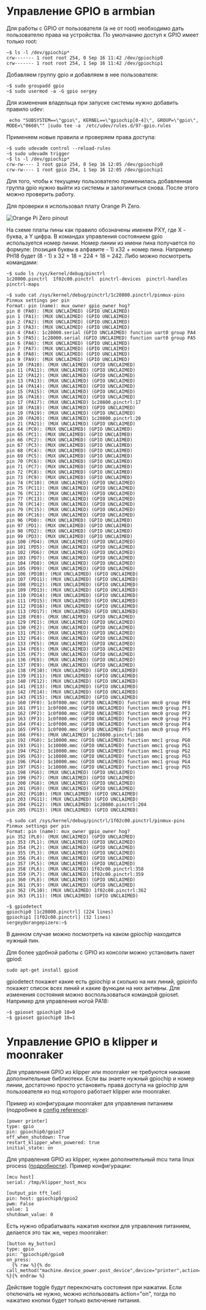 # Управление GPIO в armbian

Для работы с GPIO от пользователя (а не от root) необходимо дать пользователю права на устройства. По умолчанию доступ к GPIO имеет только root:

```
~$ ls -l /dev/gpiochip*
crw------- 1 root root 254, 0 Sep 16 11:42 /dev/gpiochip0
crw------- 1 root root 254, 1 Sep 16 11:42 /dev/gpiochip1
```

Добавляем группу gpio и добавляем в нее пользователя:

```
~$ sudo groupadd gpio
~$ sudo usermod -a -G gpio sergey
```

Для изменения владельца при запуске системы нужно добавить правило udev:

```
 echo "SUBSYSTEM==\"gpio\", KERNEL==\"gpiochip[0-4]\", GROUP=\"gpio\", MODE=\"0660\"" |sudo tee -a  /etc/udev/rules.d/97-gpio.rules
```

Применяем новые правила и проверяем права доступа:

```
~$ sudo udevadm control --reload-rules
~$ sudo udevadm trigger
~$ ls -l /dev/gpiochip*
crw-rw---- 1 root gpio 254, 0 Sep 16 12:05 /dev/gpiochip0
crw-rw---- 1 root gpio 254, 1 Sep 16 12:05 /dev/gpiochip1
```

Для того, чтобы к текущему пользователю применилась добавленная группа gpio нужно выйти из системы и залогиниться снова. После этого можно проверить работу.

Для проверки я использовал плату Orange Pi Zero.

![Orange Pi Zero pinout](./opi_zero_pinout.jpg)

На схеме платы пины как правило обозначены именем PXY, где X - буква, а Y цифра. В командах управления состоянием gpio используется номер линии. Номер линии из имени пина получается по формуле: (позиция буквы в алфавите - 1) x32 + номер пина. Например PH18 будет (8 - 1) x 32 + 18 = 224 + 18 = 242. Либо можно посмотреть командами:

```
~$ sudo ls /sys/kernel/debug/pinctrl
1c20800.pinctrl  1f02c00.pinctrl  pinctrl-devices  pinctrl-handles  pinctrl-maps

~$ sudo cat /sys/kernel/debug/pinctrl/1c20800.pinctrl/pinmux-pins
Pinmux settings per pin
Format: pin (name): mux_owner gpio_owner hog?
pin 0 (PA0): (MUX UNCLAIMED) (GPIO UNCLAIMED)
pin 1 (PA1): (MUX UNCLAIMED) (GPIO UNCLAIMED)
pin 2 (PA2): (MUX UNCLAIMED) (GPIO UNCLAIMED)
pin 3 (PA3): (MUX UNCLAIMED) (GPIO UNCLAIMED)
pin 4 (PA4): 1c28000.serial (GPIO UNCLAIMED) function uart0 group PA4
pin 5 (PA5): 1c28000.serial (GPIO UNCLAIMED) function uart0 group PA5
pin 6 (PA6): (MUX UNCLAIMED) (GPIO UNCLAIMED)
pin 7 (PA7): (MUX UNCLAIMED) (GPIO UNCLAIMED)
pin 8 (PA8): (MUX UNCLAIMED) (GPIO UNCLAIMED)
pin 9 (PA9): (MUX UNCLAIMED) (GPIO UNCLAIMED)
pin 10 (PA10): (MUX UNCLAIMED) (GPIO UNCLAIMED)
pin 11 (PA11): (MUX UNCLAIMED) (GPIO UNCLAIMED)
pin 12 (PA12): (MUX UNCLAIMED) (GPIO UNCLAIMED)
pin 13 (PA13): (MUX UNCLAIMED) (GPIO UNCLAIMED)
pin 14 (PA14): (MUX UNCLAIMED) (GPIO UNCLAIMED)
pin 15 (PA15): (MUX UNCLAIMED) (GPIO UNCLAIMED)
pin 16 (PA16): (MUX UNCLAIMED) (GPIO UNCLAIMED)
pin 17 (PA17): (MUX UNCLAIMED) 1c20800.pinctrl:17
pin 18 (PA18): (MUX UNCLAIMED) (GPIO UNCLAIMED)
pin 19 (PA19): (MUX UNCLAIMED) (GPIO UNCLAIMED)
pin 20 (PA20): (MUX UNCLAIMED) 1c20800.pinctrl:20
pin 21 (PA21): (MUX UNCLAIMED) (GPIO UNCLAIMED)
pin 64 (PC0): (MUX UNCLAIMED) (GPIO UNCLAIMED)
pin 65 (PC1): (MUX UNCLAIMED) (GPIO UNCLAIMED)
pin 66 (PC2): (MUX UNCLAIMED) (GPIO UNCLAIMED)
pin 67 (PC3): (MUX UNCLAIMED) (GPIO UNCLAIMED)
pin 68 (PC4): (MUX UNCLAIMED) (GPIO UNCLAIMED)
pin 69 (PC5): (MUX UNCLAIMED) (GPIO UNCLAIMED)
pin 70 (PC6): (MUX UNCLAIMED) (GPIO UNCLAIMED)
pin 71 (PC7): (MUX UNCLAIMED) (GPIO UNCLAIMED)
pin 72 (PC8): (MUX UNCLAIMED) (GPIO UNCLAIMED)
pin 73 (PC9): (MUX UNCLAIMED) (GPIO UNCLAIMED)
pin 74 (PC10): (MUX UNCLAIMED) (GPIO UNCLAIMED)
pin 75 (PC11): (MUX UNCLAIMED) (GPIO UNCLAIMED)
pin 76 (PC12): (MUX UNCLAIMED) (GPIO UNCLAIMED)
pin 77 (PC13): (MUX UNCLAIMED) (GPIO UNCLAIMED)
pin 78 (PC14): (MUX UNCLAIMED) (GPIO UNCLAIMED)
pin 79 (PC15): (MUX UNCLAIMED) (GPIO UNCLAIMED)
pin 80 (PC16): (MUX UNCLAIMED) (GPIO UNCLAIMED)
pin 96 (PD0): (MUX UNCLAIMED) (GPIO UNCLAIMED)
pin 97 (PD1): (MUX UNCLAIMED) (GPIO UNCLAIMED)
pin 98 (PD2): (MUX UNCLAIMED) (GPIO UNCLAIMED)
pin 99 (PD3): (MUX UNCLAIMED) (GPIO UNCLAIMED)
pin 100 (PD4): (MUX UNCLAIMED) (GPIO UNCLAIMED)
pin 101 (PD5): (MUX UNCLAIMED) (GPIO UNCLAIMED)
pin 102 (PD6): (MUX UNCLAIMED) (GPIO UNCLAIMED)
pin 103 (PD7): (MUX UNCLAIMED) (GPIO UNCLAIMED)
pin 104 (PD8): (MUX UNCLAIMED) (GPIO UNCLAIMED)
pin 105 (PD9): (MUX UNCLAIMED) (GPIO UNCLAIMED)
pin 106 (PD10): (MUX UNCLAIMED) (GPIO UNCLAIMED)
pin 107 (PD11): (MUX UNCLAIMED) (GPIO UNCLAIMED)
pin 108 (PD12): (MUX UNCLAIMED) (GPIO UNCLAIMED)
pin 109 (PD13): (MUX UNCLAIMED) (GPIO UNCLAIMED)
pin 110 (PD14): (MUX UNCLAIMED) (GPIO UNCLAIMED)
pin 111 (PD15): (MUX UNCLAIMED) (GPIO UNCLAIMED)
pin 112 (PD16): (MUX UNCLAIMED) (GPIO UNCLAIMED)
pin 113 (PD17): (MUX UNCLAIMED) (GPIO UNCLAIMED)
pin 128 (PE0): (MUX UNCLAIMED) (GPIO UNCLAIMED)
pin 129 (PE1): (MUX UNCLAIMED) (GPIO UNCLAIMED)
pin 130 (PE2): (MUX UNCLAIMED) (GPIO UNCLAIMED)
pin 131 (PE3): (MUX UNCLAIMED) (GPIO UNCLAIMED)
pin 132 (PE4): (MUX UNCLAIMED) (GPIO UNCLAIMED)
pin 133 (PE5): (MUX UNCLAIMED) (GPIO UNCLAIMED)
pin 134 (PE6): (MUX UNCLAIMED) (GPIO UNCLAIMED)
pin 135 (PE7): (MUX UNCLAIMED) (GPIO UNCLAIMED)
pin 136 (PE8): (MUX UNCLAIMED) (GPIO UNCLAIMED)
pin 137 (PE9): (MUX UNCLAIMED) (GPIO UNCLAIMED)
pin 138 (PE10): (MUX UNCLAIMED) (GPIO UNCLAIMED)
pin 139 (PE11): (MUX UNCLAIMED) (GPIO UNCLAIMED)
pin 140 (PE12): (MUX UNCLAIMED) (GPIO UNCLAIMED)
pin 141 (PE13): (MUX UNCLAIMED) (GPIO UNCLAIMED)
pin 142 (PE14): (MUX UNCLAIMED) (GPIO UNCLAIMED)
pin 143 (PE15): (MUX UNCLAIMED) (GPIO UNCLAIMED)
pin 160 (PF0): 1c0f000.mmc (GPIO UNCLAIMED) function mmc0 group PF0
pin 161 (PF1): 1c0f000.mmc (GPIO UNCLAIMED) function mmc0 group PF1
pin 162 (PF2): 1c0f000.mmc (GPIO UNCLAIMED) function mmc0 group PF2
pin 163 (PF3): 1c0f000.mmc (GPIO UNCLAIMED) function mmc0 group PF3
pin 164 (PF4): 1c0f000.mmc (GPIO UNCLAIMED) function mmc0 group PF4
pin 165 (PF5): 1c0f000.mmc (GPIO UNCLAIMED) function mmc0 group PF5
pin 166 (PF6): (MUX UNCLAIMED) 1c20800.pinctrl:166
pin 192 (PG0): 1c10000.mmc (GPIO UNCLAIMED) function mmc1 group PG0
pin 193 (PG1): 1c10000.mmc (GPIO UNCLAIMED) function mmc1 group PG1
pin 194 (PG2): 1c10000.mmc (GPIO UNCLAIMED) function mmc1 group PG2
pin 195 (PG3): 1c10000.mmc (GPIO UNCLAIMED) function mmc1 group PG3
pin 196 (PG4): 1c10000.mmc (GPIO UNCLAIMED) function mmc1 group PG4
pin 197 (PG5): 1c10000.mmc (GPIO UNCLAIMED) function mmc1 group PG5
pin 198 (PG6): (MUX UNCLAIMED) (GPIO UNCLAIMED)
pin 199 (PG7): (MUX UNCLAIMED) (GPIO UNCLAIMED)
pin 200 (PG8): (MUX UNCLAIMED) (GPIO UNCLAIMED)
pin 201 (PG9): (MUX UNCLAIMED) (GPIO UNCLAIMED)
pin 202 (PG10): (MUX UNCLAIMED) (GPIO UNCLAIMED)
pin 203 (PG11): (MUX UNCLAIMED) (GPIO UNCLAIMED)
pin 204 (PG12): (MUX UNCLAIMED) 1c20800.pinctrl:204
pin 205 (PG13): (MUX UNCLAIMED) (GPIO UNCLAIMED)

~$ sudo cat /sys/kernel/debug/pinctrl/1f02c00.pinctrl/pinmux-pins
Pinmux settings per pin
Format: pin (name): mux_owner gpio_owner hog?
pin 352 (PL0): (MUX UNCLAIMED) (GPIO UNCLAIMED)
pin 353 (PL1): (MUX UNCLAIMED) (GPIO UNCLAIMED)
pin 354 (PL2): (MUX UNCLAIMED) (GPIO UNCLAIMED)
pin 355 (PL3): (MUX UNCLAIMED) (GPIO UNCLAIMED)
pin 356 (PL4): (MUX UNCLAIMED) (GPIO UNCLAIMED)
pin 357 (PL5): (MUX UNCLAIMED) (GPIO UNCLAIMED)
pin 358 (PL6): (MUX UNCLAIMED) 1f02c00.pinctrl:358
pin 359 (PL7): (MUX UNCLAIMED) 1f02c00.pinctrl:359
pin 360 (PL8): (MUX UNCLAIMED) (GPIO UNCLAIMED)
pin 361 (PL9): (MUX UNCLAIMED) (GPIO UNCLAIMED)
pin 362 (PL10): (MUX UNCLAIMED) 1f02c00.pinctrl:362
pin 363 (PL11): (MUX UNCLAIMED) (GPIO UNCLAIMED)

~$ gpiodetect
gpiochip0 [1c20800.pinctrl] (224 lines)
gpiochip1 [1f02c00.pinctrl] (32 lines)
sergey@orangepizero:~$ 
```

В данном случае можно посмотреть на каком gpiochip находится нужный пин.

Для более удобной работы с GPIO из консоли можно установить пакет gpiod:

```
sudo apt-get install gpiod
```

gpiodetect покажет какие есть gpiochip и сколько на них линий, gpioinfo покажет список всех линий и какие функции на них активны. Для изменения состояния можно воспользоваться командой gpioset. Например для управления ногой PA18:

```
~$ gpioset gpiochip0 18=0
~$ gpioset gpiochip0 18=1
```

# Управление GPIO в klipper и moonraker

Для управления GPIO из klipper или moonraker не требуются никакие дополнительные библиотеки. Если вы знаете нужный gpiochip и номер линии, достаточно просто установить права доступа на gpiochip для пользователя из под которого работает klipper или moonraker.

Пример из конфигурации moonraker для управления питанием (подробнее в [config reference](https://github.com/Arksine/moonraker/blob/master/docs/configuration.md)):

```
[power printer]
type: gpio
pin: gpiochip0/gpio17
off_when_shutdown: True
restart_klipper_when_powered: true
initial_state: on
```

Для управления GPIO из klipper, нужен дополнительный mcu типа linux process ([подробности](https://www.klipper3d.org/RPi_microcontroller.html#building-the-micro-controller-code)). Пример конфигурации:

```
[mcu host]
serial: /tmp/klipper_host_mcu

[output_pin tft_led]
pin: host: gpiochip0/gpio2
pwm: False
value: 1
shutdown_value: 0
```

Есть нужно обрабатывать нажатия кнопки для управления питанием, делается это так же, через moonraker:

```
[button my_button]
type: gpio
pin: ^gpiochip0/gpio0
on_press:
  {% raw %}{% do call_method("machine.device_power.post_device",device="printer",action="toggle") %}{% endraw %}
 ```

 Действие toggle будут переключать состояния при нажатии. Если отключать не нужно, можно использовать action="on", тогда по нажатию кнопки будет только включение питания.